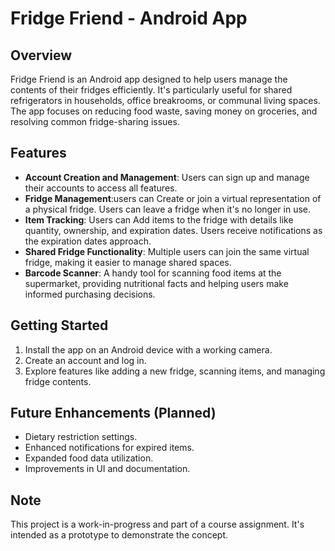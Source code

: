 # Fridge Friend - Android App

## Overview
Fridge Friend is an Android app designed to help users manage the contents of their fridges efficiently. It's particularly useful for shared refrigerators in households, office breakrooms, or communal living spaces. The app focuses on reducing food waste, saving money on groceries, and resolving common fridge-sharing issues.

## Features
- **Account Creation and Management**: Users can sign up and manage their accounts to access all features.
- **Fridge Management**:users can Create or join a virtual representation of a physical fridge. Users can leave a fridge when it's no longer in use.
- **Item Tracking**: Users can Add items to the fridge with details like quantity, ownership, and expiration dates. Users receive notifications as the expiration dates approach.
- **Shared Fridge Functionality**: Multiple users can join the same virtual fridge, making it easier to manage shared spaces.
- **Barcode Scanner**: A handy tool for scanning food items at the supermarket, providing nutritional facts and helping users make informed purchasing decisions.


## Getting Started
1. Install the app on an Android device with a working camera.
2. Create an account and log in.
3. Explore features like adding a new fridge, scanning items, and managing fridge contents.

## Future Enhancements (Planned)
- Dietary restriction settings.
- Enhanced notifications for expired items.
- Expanded food data utilization.
- Improvements in UI and documentation.

## Note
This project is a work-in-progress and part of a course assignment. It's intended as a prototype to demonstrate the concept.



